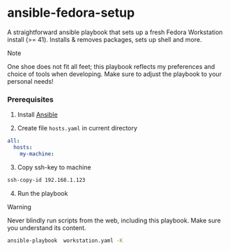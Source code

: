 # ansible-fedora-setup

A straightforward ansible playbook that sets up a fresh Fedora Workstation install (>= 41). Installs & removes packages, sets up shell and more.

>[!NOTE]
>One shoe does not fit all feet; this playbook reflects my preferences and choice of tools when developing. Make sure to adjust the playbook to your personal needs!

### Prerequisites

1. Install [Ansible](https://docs.ansible.com/ansible/latest/installation_guide/intro_installation.html)

2. Create file `hosts.yaml` in current directory

```yaml
all:
  hosts:
    my-machine:
```

3. Copy ssh-key to machine

```bash
ssh-copy-id 192.168.1.123
```

4. Run the playbook

> [!WARNING]  
> Never blindly run scripts from the web, including this playbook. Make sure you understand its content.

```bash
ansible-playbook  workstation.yaml -K
```